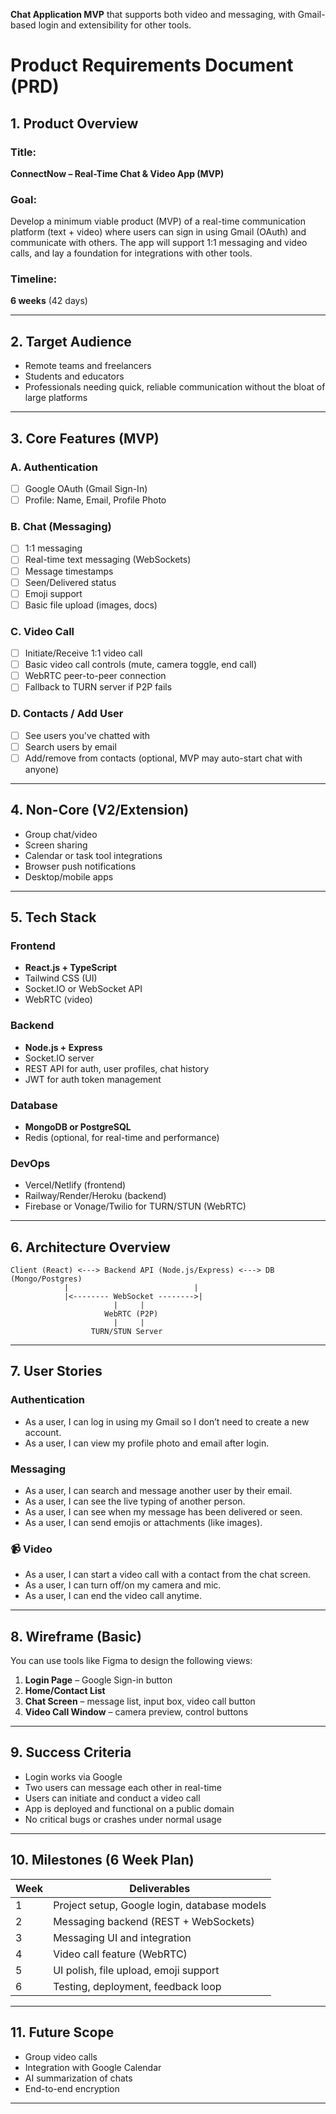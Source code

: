 **Chat Application MVP** that supports both video and messaging, with Gmail-based login and extensibility for other tools.
# Product Requirements Document (PRD)

## 1. **Product Overview**

### Title:

**ConnectNow – Real-Time Chat & Video App (MVP)**

### Goal:

Develop a minimum viable product (MVP) of a real-time communication platform (text + video) where users can sign in using Gmail (OAuth) and communicate with others. The app will support 1:1 messaging and video calls, and lay a foundation for integrations with other tools.

### Timeline:

**6 weeks** (42 days)

---

## 2. **Target Audience**

* Remote teams and freelancers
* Students and educators
* Professionals needing quick, reliable communication without the bloat of large platforms

---

## 3. **Core Features (MVP)**

### A. **Authentication**

* [ ] Google OAuth (Gmail Sign-In)
* [ ] Profile: Name, Email, Profile Photo

### B. **Chat (Messaging)**

* [ ] 1:1 messaging
* [ ] Real-time text messaging (WebSockets)
* [ ] Message timestamps
* [ ] Seen/Delivered status
* [ ] Emoji support
* [ ] Basic file upload (images, docs)

### C. **Video Call**

* [ ] Initiate/Receive 1:1 video call
* [ ] Basic video call controls (mute, camera toggle, end call)
* [ ] WebRTC peer-to-peer connection
* [ ] Fallback to TURN server if P2P fails

### D. **Contacts / Add User**

* [ ] See users you've chatted with
* [ ] Search users by email
* [ ] Add/remove from contacts (optional, MVP may auto-start chat with anyone)

---

## 4. **Non-Core (V2/Extension)**

* Group chat/video
* Screen sharing
* Calendar or task tool integrations
* Browser push notifications
* Desktop/mobile apps

---

## 5. **Tech Stack**

### Frontend

* **React.js + TypeScript**
* Tailwind CSS (UI)
* Socket.IO or WebSocket API
* WebRTC (video)

### Backend

* **Node.js + Express**
* Socket.IO server
* REST API for auth, user profiles, chat history
* JWT for auth token management

### Database

* **MongoDB or PostgreSQL**
* Redis (optional, for real-time and performance)

### DevOps

* Vercel/Netlify (frontend)
* Railway/Render/Heroku (backend)
* Firebase or Vonage/Twilio for TURN/STUN (WebRTC)

---

## 6. **Architecture Overview**

```plaintext
Client (React) <---> Backend API (Node.js/Express) <---> DB (Mongo/Postgres)
            |                            |
            |<-------- WebSocket -------->|
                       |     |
                     WebRTC (P2P)
                       |     |
                  TURN/STUN Server
```

---

## 7. **User Stories**

###  Authentication

* As a user, I can log in using my Gmail so I don’t need to create a new account.
* As a user, I can view my profile photo and email after login.

###  Messaging

* As a user, I can search and message another user by their email.
* As a user, I can see the live typing of another person.
* As a user, I can see when my message has been delivered or seen.
* As a user, I can send emojis or attachments (like images).

### 📹 Video

* As a user, I can start a video call with a contact from the chat screen.
* As a user, I can turn off/on my camera and mic.
* As a user, I can end the video call anytime.

---

## 8. **Wireframe (Basic)**

You can use tools like Figma to design the following views:

1. **Login Page** – Google Sign-in button
2. **Home/Contact List**
3. **Chat Screen** – message list, input box, video call button
4. **Video Call Window** – camera preview, control buttons

---

## 9. **Success Criteria**

* Login works via Google
* Two users can message each other in real-time
* Users can initiate and conduct a video call
* App is deployed and functional on a public domain
* No critical bugs or crashes under normal usage

---

## 10. **Milestones (6 Week Plan)**

| Week | Deliverables                                 |
| ---- | -------------------------------------------- |
| 1    | Project setup, Google login, database models |
| 2    | Messaging backend (REST + WebSockets)        |
| 3    | Messaging UI and integration                 |
| 4    | Video call feature (WebRTC)                  |
| 5    | UI polish, file upload, emoji support        |
| 6    | Testing, deployment, feedback loop           |

---

## 11. **Future Scope**

* Group video calls
* Integration with Google Calendar
* AI summarization of chats
* End-to-end encryption

---

